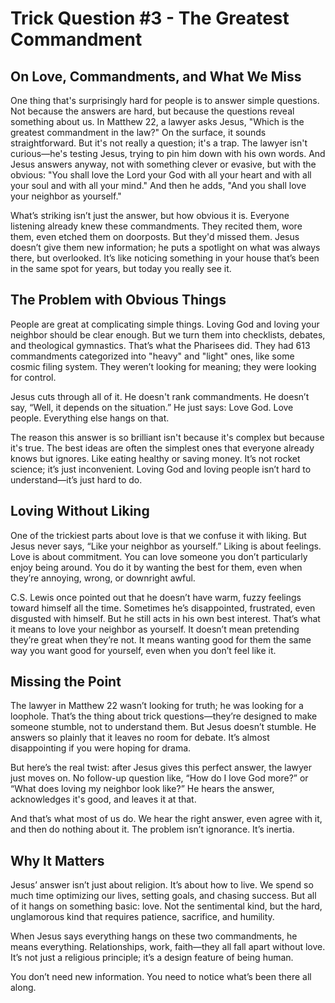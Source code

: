# Trick Question #3 - The Greatest Commandment

## On Love, Commandments, and What We Miss

One thing that's surprisingly hard for people is to answer simple questions. Not because the answers are hard, but because the questions reveal something about us. In Matthew 22, a lawyer asks Jesus, "Which is the greatest commandment in the law?" On the surface, it sounds straightforward. But it's not really a question; it's a trap. The lawyer isn't curious—he's testing Jesus, trying to pin him down with his own words. And Jesus answers anyway, not with something clever or evasive, but with the obvious: "You shall love the Lord your God with all your heart and with all your soul and with all your mind." And then he adds, "And you shall love your neighbor as yourself."

What’s striking isn’t just the answer, but how obvious it is. Everyone listening already knew these commandments. They recited them, wore them, even etched them on doorposts. But they'd missed them. Jesus doesn’t give them new information; he puts a spotlight on what was always there, but overlooked. It’s like noticing something in your house that’s been in the same spot for years, but today you really see it.

## The Problem with Obvious Things

People are great at complicating simple things. Loving God and loving your neighbor should be clear enough. But we turn them into checklists, debates, and theological gymnastics. That’s what the Pharisees did. They had 613 commandments categorized into "heavy" and "light" ones, like some cosmic filing system. They weren’t looking for meaning; they were looking for control.

Jesus cuts through all of it. He doesn't rank commandments. He doesn’t say, “Well, it depends on the situation.” He just says: Love God. Love people. Everything else hangs on that.

The reason this answer is so brilliant isn't because it's complex but because it's true. The best ideas are often the simplest ones that everyone already knows but ignores. Like eating healthy or saving money. It’s not rocket science; it’s just inconvenient. Loving God and loving people isn’t hard to understand—it’s just hard to do.

## Loving Without Liking

One of the trickiest parts about love is that we confuse it with liking. But Jesus never says, “Like your neighbor as yourself.” Liking is about feelings. Love is about commitment. You can love someone you don’t particularly enjoy being around. You do it by wanting the best for them, even when they’re annoying, wrong, or downright awful.

C.S. Lewis once pointed out that he doesn’t have warm, fuzzy feelings toward himself all the time. Sometimes he’s disappointed, frustrated, even disgusted with himself. But he still acts in his own best interest. That’s what it means to love your neighbor as yourself. It doesn’t mean pretending they’re great when they’re not. It means wanting good for them the same way you want good for yourself, even when you don’t feel like it.

## Missing the Point

The lawyer in Matthew 22 wasn’t looking for truth; he was looking for a loophole. That’s the thing about trick questions—they’re designed to make someone stumble, not to understand them. But Jesus doesn’t stumble. He answers so plainly that it leaves no room for debate. It’s almost disappointing if you were hoping for drama.

But here’s the real twist: after Jesus gives this perfect answer, the lawyer just moves on. No follow-up question like, “How do I love God more?” or “What does loving my neighbor look like?” He hears the answer, acknowledges it's good, and leaves it at that.

And that’s what most of us do. We hear the right answer, even agree with it, and then do nothing about it. The problem isn’t ignorance. It’s inertia.

## Why It Matters

Jesus’ answer isn’t just about religion. It’s about how to live. We spend so much time optimizing our lives, setting goals, and chasing success. But all of it hangs on something basic: love. Not the sentimental kind, but the hard, unglamorous kind that requires patience, sacrifice, and humility.

When Jesus says everything hangs on these two commandments, he means everything. Relationships, work, faith—they all fall apart without love. It’s not just a religious principle; it’s a design feature of being human.

You don’t need new information. You need to notice what’s been there all along.
